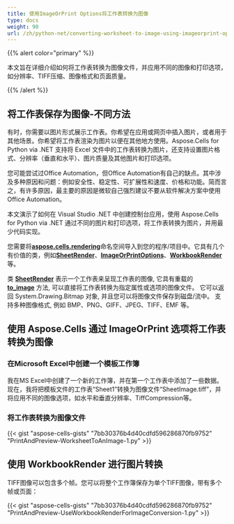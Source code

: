 ```yaml
---
title: 使用ImageOrPrint Options将工作表转换为图像
type: docs
weight: 90
url: /zh/python-net/converting-worksheet-to-image-using-imageorprint-options/
---
```


{{% alert color="primary" %}}

本文旨在详细介绍如何将工作表转换为图像文件，并应用不同的图像和打印选项，如分辨率、TIFF压缩、图像格式和页面质量。

{{% /alert %}}

## **将工作表保存为图像-不同方法**

有时，你需要以图片形式展示工作表。你希望在应用或网页中插入图片，或者用于其他场景。你希望将工作表渲染为图片以便在其他地方使用。Aspose.Cells for Python via .NET 支持将 Excel 文件中的工作表转换为图片，还支持设置图片格式、分辨率（垂直和水平）、图片质量及其他图片和打印选项。

您可能尝试过Office Automation，但Office Automation有自己的缺点。其中涉及多种原因和问题：例如安全性、稳定性、可扩展性和速度、价格和功能。简而言之，有许多原因，最主要的原因是微软自己强烈建议不要从软件解决方案中使用Office Automation。

本文演示了如何在 Visual Studio .NET 中创建控制台应用，使用 Aspose.Cells for Python via .NET 通过不同的图片和打印选项，将工作表转换为图片，并用最少代码实现。

您需要将[**aspose.cells.rendering**](https://reference.aspose.com/cells/python-net/aspose.cells.rendering)命名空间导入到您的程序/项目中。它具有几个有价值的类，例如[**SheetRender**](https://reference.aspose.com/cells/python-net/aspose.cells.rendering/sheetrender)、[**ImageOrPrintOptions**](https://reference.aspose.com/cells/python-net/aspose.cells.rendering/imageorprintoptions)、[**WorkbookRender**](https://reference.aspose.com/cells/python-net/aspose.cells.rendering/workbookrender)等。

类 [**SheetRender**](https://reference.aspose.com/cells/python-net/aspose.cells.rendering/sheetrender) 表示一个工作表来呈现工作表的图像, 它具有重载的 [**to_image**](https://reference.aspose.com/cells/python-net/aspose.cells.rendering/sheetrender/to_image/#int-str) 方法, 可以直接将工作表转换为指定属性或选项的图像文件。 它可以返回 System.Drawing.Bitmap 对象, 并且您可以将图像文件保存到磁盘/流中。 支持多种图像格式, 例如 BMP、PNG、GIFF、JPEG、TIFF、EMF 等。

## **使用 Aspose.Cells 通过 ImageOrPrint 选项将工作表转换为图像**

### **在Microsoft Excel中创建一个模板工作簿**

我在MS Excel中创建了一个新的工作簿，并在第一个工作表中添加了一些数据。现在，我将把模板文件的工作表“Sheet1”转换为图像文件“SheetImage.tiff”，并将应用不同的图像选项，如水平和垂直分辨率、TiffCompression等。

### **将工作表转换为图像文件**

{{< gist "aspose-cells-gists" "7bb30376b4d40cdfd596286870fb9752" "PrintAndPreview-WorksheetToAnImage-1.py" >}}


## **使用 WorkbookRender 进行图片转换**

TIFF图像可以包含多个帧。您可以将整个工作簿保存为单个TIFF图像，带有多个帧或页面：

{{< gist "aspose-cells-gists" "7bb30376b4d40cdfd596286870fb9752" "PrintAndPreview-UseWorkbookRenderForImageConversion-1.py" >}}

